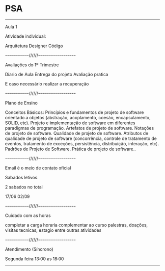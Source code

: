 # PSA 

<hr>
Aula 1 

Atividade individual:

Arquitetura
Designer
Código

------------//////-------------------

Avaliações do 1º Trimestre


Diario de Aula 
Entrega do projeto
Avaliação pratica

E caso necessário realizar a recuperação

------------//////-------------------

Plano de Ensino

Conceitos Básicos: Princípios e fundamentos de projeto de software orientado a objetos (abstração, acoplamento, 
coesão, encapsulamento, SOLID, etc). Projeto e implementação de software em diferentes paradigmas de programação. 
Artefatos de projeto de software. Notações de projeto de software.
Qualidade de projeto de software. Atributos de qualidade de projeto de software (concorrência, controle de tratamento 
de eventos, tratamento de exceções, persistência, distribuição, interação, etc). 
Padrões de Projeto de Software. Prática de projeto de software..

------------//////-------------------

Email é o meio de contato oficial

Sabados letivos 

2 sabados no total 

17/06 02/09

------------//////-------------------

Cuidado com as horas

completar a carga horaria complementar ao curso
palestras, doações, visitas tecnicas, estagio entre outras atividades

------------//////-------------------

Atendimento (Síncrono)

Segunda feira
13:00 as 18:00



<hr>
